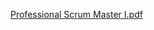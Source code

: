 

[Professional Scrum Master I.pdf](https://github.com/aigOffline/Scrum_PSMI/files/9448234/Professional.Scrum.Master.I.pdf)
